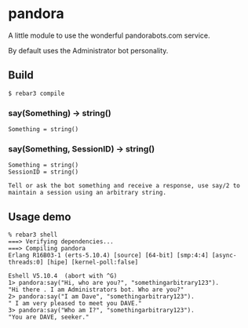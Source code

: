 pandora
=====

A little module to use the wonderful pandorabots.com service.

By default uses the Administrator bot personality.

Build
-----

    $ rebar3 compile

### say(Something) -> string()
    Something = string()

### say(Something, SessionID) -> string()
    Something = string()
    SessionID = string()

    Tell or ask the bot something and receive a response, use say/2 to maintain a session using an arbitrary string.

Usage demo
-----

    % rebar3 shell 
    ===> Verifying dependencies...
    ===> Compiling pandora
    Erlang R16B03-1 (erts-5.10.4) [source] [64-bit] [smp:4:4] [async-threads:0] [hipe] [kernel-poll:false]

    Eshell V5.10.4  (abort with ^G)
    1> pandora:say("Hi, who are you?", "somethingarbitrary123").  
    "Hi there . I am Administrators bot. Who are you?"
    2> pandora:say("I am Dave", "somethingarbitrary123").       
    " I am very pleased to meet you DAVE."
    3> pandora:say("Who am I?", "somethingarbitrary123").
    "You are DAVE, seeker."


